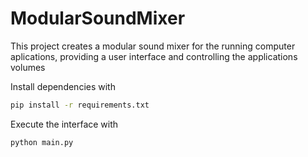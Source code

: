 # ModularSoundMixer
This project creates a modular sound mixer for the running computer aplications, providing a user interface and controlling the applications volumes


Install dependencies with

```bash
pip install -r requirements.txt
```

Execute the interface with

```bash
python main.py
```
